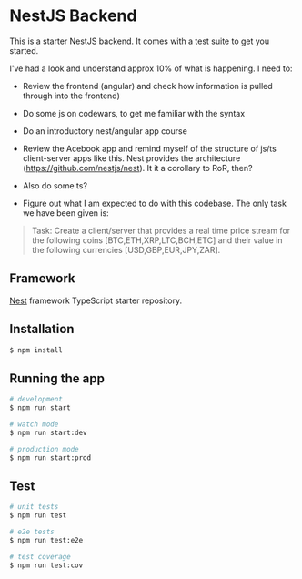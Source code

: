 # NestJS Backend

This is a starter NestJS backend. It comes with a test suite to get you started.

I've had a look and understand approx 10% of what is happening. I need to:

- Review the frontend (angular) and check how information is pulled through into the frontend)

- Do some js on codewars, to get me familiar with the syntax

- Do an introductory nest/angular app course

- Review the Acebook app and remind myself of the structure of js/ts client-server apps like this. Nest provides the architecture (https://github.com/nestjs/nest). It it a corollary to RoR, then?
- Also do some ts?
- Figure out what I am expected to do with this codebase. The only task we have been given is:
> Task: Create a client/server that provides a real time price stream for the
> following coins [BTC,ETH,XRP,LTC,BCH,ETC] and their value in the following
> currencies [USD,GBP,EUR,JPY,ZAR].


## Framework

[Nest](https://github.com/nestjs/nest) framework TypeScript starter repository.

## Installation

```bash
$ npm install
```

## Running the app

```bash
# development
$ npm run start

# watch mode
$ npm run start:dev

# production mode
$ npm run start:prod
```

## Test

```bash
# unit tests
$ npm run test

# e2e tests
$ npm run test:e2e

# test coverage
$ npm run test:cov
```

